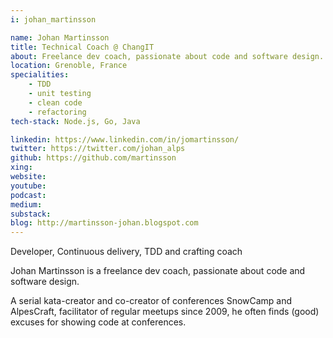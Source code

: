 ```yaml
---
i: johan_martinsson

name: Johan Martinsson
title: Technical Coach @ ChangIT
about: Freelance dev coach, passionate about code and software design.
location: Grenoble, France
specialities:
    - TDD
    - unit testing
    - clean code
    - refactoring
tech-stack: Node.js, Go, Java

linkedin: https://www.linkedin.com/in/jomartinsson/
twitter: https://twitter.com/johan_alps
github: https://github.com/martinsson
xing: 
website: 
youtube: 
podcast: 
medium: 
substack: 
blog: http://martinsson-johan.blogspot.com
---
```


Developer, Continuous delivery, TDD and crafting coach



Johan Martinsson is a freelance dev coach, passionate about code and software design.

A serial kata-creator and co-creator of conferences SnowCamp and AlpesCraft, facilitator of regular meetups since 2009, he often finds (good) excuses for showing code at conferences.
